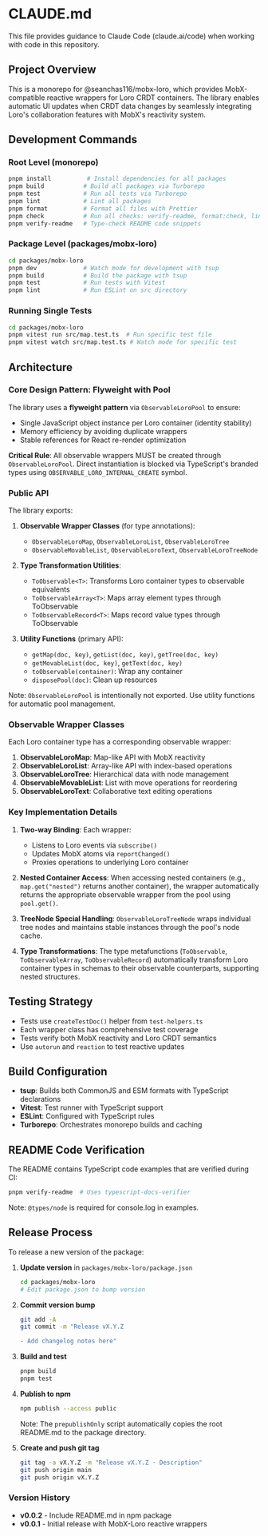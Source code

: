 # CLAUDE.md

This file provides guidance to Claude Code (claude.ai/code) when working with code in this repository.

## Project Overview

This is a monorepo for @seanchas116/mobx-loro, which provides MobX-compatible reactive wrappers for Loro CRDT containers. The library enables automatic UI updates when CRDT data changes by seamlessly integrating Loro's collaboration features with MobX's reactivity system.

## Development Commands

### Root Level (monorepo)

```bash
pnpm install          # Install dependencies for all packages
pnpm build           # Build all packages via Turborepo
pnpm test            # Run all tests via Turborepo
pnpm lint            # Lint all packages
pnpm format          # Format all files with Prettier
pnpm check           # Run all checks: verify-readme, format:check, lint, test
pnpm verify-readme   # Type-check README code snippets
```

### Package Level (packages/mobx-loro)

```bash
cd packages/mobx-loro
pnpm dev             # Watch mode for development with tsup
pnpm build           # Build the package with tsup
pnpm test            # Run tests with Vitest
pnpm lint            # Run ESLint on src directory
```

### Running Single Tests

```bash
cd packages/mobx-loro
pnpm vitest run src/map.test.ts  # Run specific test file
pnpm vitest watch src/map.test.ts # Watch mode for specific test
```

## Architecture

### Core Design Pattern: Flyweight with Pool

The library uses a **flyweight pattern** via `ObservableLoroPool` to ensure:

- Single JavaScript object instance per Loro container (identity stability)
- Memory efficiency by avoiding duplicate wrappers
- Stable references for React re-render optimization

**Critical Rule**: All observable wrappers MUST be created through `ObservableLoroPool`. Direct instantiation is blocked via TypeScript's branded types using `OBSERVABLE_LORO_INTERNAL_CREATE` symbol.

### Public API

The library exports:

1. **Observable Wrapper Classes** (for type annotations):
   - `ObservableLoroMap`, `ObservableLoroList`, `ObservableLoroTree`
   - `ObservableMovableList`, `ObservableLoroText`, `ObservableLoroTreeNode`

2. **Type Transformation Utilities**:
   - `ToObservable<T>`: Transforms Loro container types to observable equivalents
   - `ToObservableArray<T>`: Maps array element types through ToObservable
   - `ToObservableRecord<T>`: Maps record value types through ToObservable

3. **Utility Functions** (primary API):
   - `getMap(doc, key)`, `getList(doc, key)`, `getTree(doc, key)`
   - `getMovableList(doc, key)`, `getText(doc, key)`
   - `toObservable(container)`: Wrap any container
   - `disposePool(doc)`: Clean up resources

Note: `ObservableLoroPool` is intentionally not exported. Use utility functions for automatic pool management.

### Observable Wrapper Classes

Each Loro container type has a corresponding observable wrapper:

1. **ObservableLoroMap**: Map-like API with MobX reactivity
2. **ObservableLoroList**: Array-like API with index-based operations
3. **ObservableLoroTree**: Hierarchical data with node management
4. **ObservableMovableList**: List with move operations for reordering
5. **ObservableLoroText**: Collaborative text editing operations

### Key Implementation Details

1. **Two-way Binding**: Each wrapper:
   - Listens to Loro events via `subscribe()`
   - Updates MobX atoms via `reportChanged()`
   - Proxies operations to underlying Loro container

2. **Nested Container Access**: When accessing nested containers (e.g., `map.get("nested")` returns another container), the wrapper automatically returns the appropriate observable wrapper from the pool using `pool.get()`.

3. **TreeNode Special Handling**: `ObservableLoroTreeNode` wraps individual tree nodes and maintains stable instances through the pool's node cache.

4. **Type Transformations**: The type metafunctions (`ToObservable`, `ToObservableArray`, `ToObservableRecord`) automatically transform Loro container types in schemas to their observable counterparts, supporting nested structures.

## Testing Strategy

- Tests use `createTestDoc()` helper from `test-helpers.ts`
- Each wrapper class has comprehensive test coverage
- Tests verify both MobX reactivity and Loro CRDT semantics
- Use `autorun` and `reaction` to test reactive updates

## Build Configuration

- **tsup**: Builds both CommonJS and ESM formats with TypeScript declarations
- **Vitest**: Test runner with TypeScript support
- **ESLint**: Configured with TypeScript rules
- **Turborepo**: Orchestrates monorepo builds and caching

## README Code Verification

The README contains TypeScript code examples that are verified during CI:

```bash
pnpm verify-readme  # Uses typescript-docs-verifier
```

Note: `@types/node` is required for console.log in examples.

## Release Process

To release a new version of the package:

1. **Update version** in `packages/mobx-loro/package.json`

   ```bash
   cd packages/mobx-loro
   # Edit package.json to bump version
   ```

2. **Commit version bump**

   ```bash
   git add -A
   git commit -m "Release vX.Y.Z

   - Add changelog notes here"
   ```

3. **Build and test**

   ```bash
   pnpm build
   pnpm test
   ```

4. **Publish to npm**

   ```bash
   npm publish --access public
   ```

   Note: The `prepublishOnly` script automatically copies the root README.md to the package directory.

5. **Create and push git tag**
   ```bash
   git tag -a vX.Y.Z -m "Release vX.Y.Z - Description"
   git push origin main
   git push origin vX.Y.Z
   ```

### Version History

- **v0.0.2** - Include README.md in npm package
- **v0.0.1** - Initial release with MobX-Loro reactive wrappers
